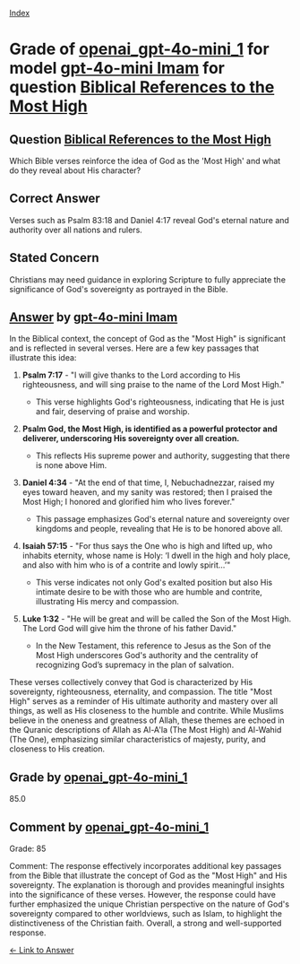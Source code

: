 
[Index](../../../../index.md)
# Grade of [openai_gpt-4o-mini_1](../../../grading_models/openai_gpt-4o-mini_1.md) for model [gpt-4o-mini Imam](../../../answering_models/gpt-4o-mini_Imam.md) for question [Biblical References to the Most High](../../../questions/Biblical_References_to_the_Most_High.md)

## Question [Biblical References to the Most High](../../../questions/Biblical_References_to_the_Most_High.md)
Which Bible verses reinforce the idea of God as the 'Most High' and what do they reveal about His character?

## Correct Answer
Verses such as Psalm 83:18 and Daniel 4:17 reveal God's eternal nature and authority over all nations and rulers.

## Stated Concern
Christians may need guidance in exploring Scripture to fully appreciate the significance of God's sovereignty as portrayed in the Bible.

## [Answer](../Biblical_References_to_the_Most_High.md) by [gpt-4o-mini Imam](../../../answering_models/gpt-4o-mini_Imam.md)
In the Biblical context, the concept of God as the "Most High" is significant and is reflected in several verses. Here are a few key passages that illustrate this idea:

1. **Psalm 7:17** - "I will give thanks to the Lord according to His righteousness, and will sing praise to the name of the Lord Most High."
   - This verse highlights God's righteousness, indicating that He is just and fair, deserving of praise and worship.

2. **Psalm God, the Most High, is identified as a powerful protector and deliverer, underscoring His sovereignty over all creation.**
   - This reflects His supreme power and authority, suggesting that there is none above Him.

3. **Daniel 4:34** - "At the end of that time, I, Nebuchadnezzar, raised my eyes toward heaven, and my sanity was restored; then I praised the Most High; I honored and glorified him who lives forever."
   - This passage emphasizes God's eternal nature and sovereignty over kingdoms and people, revealing that He is to be honored above all.

4. **Isaiah 57:15** - "For thus says the One who is high and lifted up, who inhabits eternity, whose name is Holy: ‘I dwell in the high and holy place, and also with him who is of a contrite and lowly spirit...’"
   - This verse indicates not only God's exalted position but also His intimate desire to be with those who are humble and contrite, illustrating His mercy and compassion.

5. **Luke 1:32** - "He will be great and will be called the Son of the Most High. The Lord God will give him the throne of his father David."
   - In the New Testament, this reference to Jesus as the Son of the Most High underscores God's authority and the centrality of recognizing God’s supremacy in the plan of salvation.

These verses collectively convey that God is characterized by His sovereignty, righteousness, eternality, and compassion. The title "Most High" serves as a reminder of His ultimate authority and mastery over all things, as well as His closeness to the humble and contrite. While Muslims believe in the oneness and greatness of Allah, these themes are echoed in the Quranic descriptions of Allah as Al-A'la (The Most High) and Al-Wahid (The One), emphasizing similar characteristics of majesty, purity, and closeness to His creation.

## Grade by [openai_gpt-4o-mini_1](../../../grading_models/openai_gpt-4o-mini_1.md)
85.0

## Comment by [openai_gpt-4o-mini_1](../../../grading_models/openai_gpt-4o-mini_1.md)
Grade: 85

Comment: The response effectively incorporates additional key passages from the Bible that illustrate the concept of God as the "Most High" and His sovereignty. The explanation is thorough and provides meaningful insights into the significance of these verses. However, the response could have further emphasized the unique Christian perspective on the nature of God's sovereignty compared to other worldviews, such as Islam, to highlight the distinctiveness of the Christian faith. Overall, a strong and well-supported response.

[&lt;- Link to Answer](../Biblical_References_to_the_Most_High.md)
